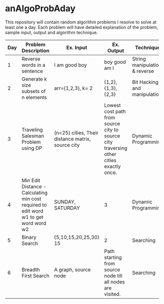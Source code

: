 anAlgoProbAday
==============

This repository will contain random algorithm problems I resolve to solve at least one a day. Each problem will have detailed explanation of the problem, sample input, output and algorithm technique. 

| Day | Problem Description                                                                   | Ex. Input                                         | Ex. Output                                                                             | Technique                     |
|-----|---------------------------------------------------------------------------------------|---------------------------------------------------|----------------------------------------------------------------------------------------|-------------------------------|
| 1   | Reverse words in a sentence                                                           | I am good boy                                     | boy good am I                                                                          | String manipulation & reverse |
| 2   | Generate k size subsets of n elements                                                 | arr=\{1,2,3\}, k= 2                               | {1,2},{1,3},{2,3}                                                                      | Bit Hacking and manipulation  |
| 3   | Traveling Salesman Problem using DP                                                   | (n=25) cities, Their distance matrix, source city | Lowest cost path from source city to source city traversing other cities exactly once. | Dynamic Programming           |
| 4   | Min Edit Distance - Calculating min cost required to edit word w1 to get word word w2 | SUNDAY, SATURDAY                                  | 3                                                                                      | Dynamic Programming           |
| 5   | Binary Search                                                                         | {5,10,15,20,25,30} 15                             | 2                                                                                      | Searching                     |
| 6   | Breadth First Search                                                                  | A graph, source node                              | Path starting from source node till all nodes are visited.                             | Searching                     |
